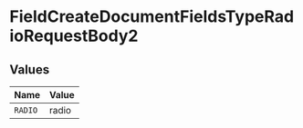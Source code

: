 # FieldCreateDocumentFieldsTypeRadioRequestBody2


## Values

| Name    | Value   |
| ------- | ------- |
| `RADIO` | radio   |